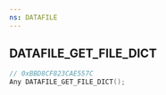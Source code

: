 ```yaml
---
ns: DATAFILE
---
```

## DATAFILE_GET_FILE_DICT

```c
// 0xBBD8CF823CAE557C
Any DATAFILE_GET_FILE_DICT();
```

